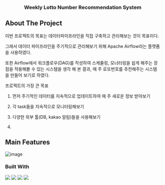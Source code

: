   <h3 align="center">Weekly Lotto Number Recommendation System</h3>

  <!-- ABOUT THE PROJECT -->
## About The Project
이번 프로젝트의 목표는 데이터파이프라인을 직접 구축하고 관리해보는 것이 목표이다.

그래서 데이터 파이프라인을 주기적으로 관리해보기 위해 Apache Airflow라는 플랫폼을 사용하였다.

또한 Airflow에서 워크플로우(DAG)를 작성하여 스케쥴링, 모너터링을 쉽게 해주는 장점을 적용해볼 수 있는 시스템을 생각 해 본 결과, 매 주 로또번호를 추천해주는 시스템을 만들어 보기로 하였다. 

프로젝트의 가장 큰 목표

1. 먼저 주기적인 데이터를 지속적으로 업데이트하여 매 주 새로운 정보 받아보기

2. 각 task들을 지속적으로 모니터링해보기

3. 다양한 외부 툴(DB, kakao 알림)들을 사용해보기
4. 
## Main Features
![image](https://github.com/guswns00123/Weekly_Recommend_LottoNum/assets/65805176/acd13bd4-0643-467c-90fb-7b3ead55373a)



### Built With
 <img src="https://img.shields.io/badge/Apache Ariflow-017CEE?style=flat&logo=apacheairflow&logoColor=white"/>
  <img src="https://img.shields.io/badge/Postgresql-4169E1?style=flat&logo=postgresql&logoColor=white"/>
    <img src="https://img.shields.io/badge/AWS S3-569A31?style=flat&logo=amazons3&logoColor=white"/>
    <img src="https://img.shields.io/badge/Python-3776AB?style=flat&logo=python&logoColor=white"/>
